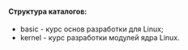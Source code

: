 #### Структура каталогов:

- basic - курс основ разработки для Linux;
- kernel - курс разработки модулей ядра Linux.
 
